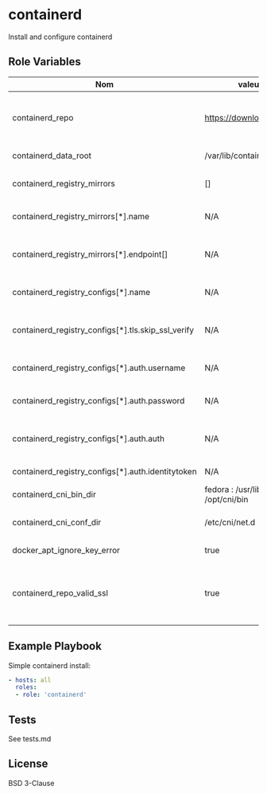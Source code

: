 containerd
=========

Install and configure containerd

Role Variables
--------------

| Nom | valeur par defaut | description |
|-----|-------------------|-------------|
| containerd_repo | https://download.docker.com/linux/ | containerd repository (or mirror to) containing packages |
| containerd_data_root | /var/lib/containerd | containerd data directory  |
| containerd_registry_mirrors | [] | Registries to configure as mirrors |
| containerd_registry_mirrors[*].name | N/A | Name of the registry, example: gcr.io |
| containerd_registry_mirrors[*].endpoint[] | N/A | endpoints of the registry, example: ["https://gcr.io"] |
| containerd_registry_configs[*].name | N/A | Name of the registry, example: gcr.io |
| containerd_registry_configs[*].tls.skip_ssl_verify | N/A | whether to trust a self signed certificate on this mirror |
| containerd_registry_configs[*].auth.username | N/A | Auth username for remote repository |
| containerd_registry_configs[*].auth.password | N/A | Auth password for remote repository |
| containerd_registry_configs[*].auth.auth | N/A | Auth b64 encoded, like in docker config.json |
| containerd_registry_configs[*].auth.identitytoken | N/A | Ath identity token |
| containerd_cni_bin_dir | fedora : /usr/libexec/cni, others: /opt/cni/bin | CNI drivers binary directory |
| containerd_cni_conf_dir | /etc/cni/net.d | cni drivers configuration directory |
| docker_apt_ignore_key_error | true | Ignore errors on gpg key import |
| containerd_repo_valid_ssl | true | Set to false to use a repository with for example a self signed certifcate |

Example Playbook
----------------

Simple containerd install:

```yaml
- hosts: all
  roles:
  - role: 'containerd'
```


Tests
-----

See tests.md

License
-------

BSD 3-Clause
